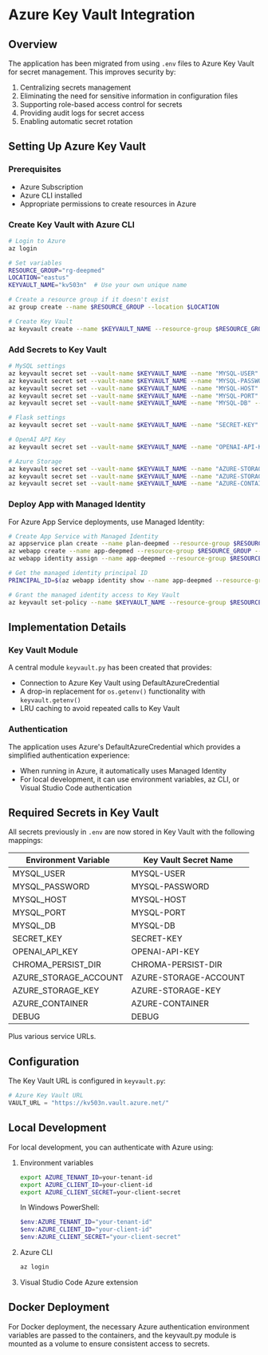 # Azure Key Vault Integration

## Overview

The application has been migrated from using `.env` files to Azure Key Vault for secret management. This improves security by:

1. Centralizing secrets management
2. Eliminating the need for sensitive information in configuration files
3. Supporting role-based access control for secrets
4. Providing audit logs for secret access
5. Enabling automatic secret rotation

## Setting Up Azure Key Vault

### Prerequisites

- Azure Subscription
- Azure CLI installed 
- Appropriate permissions to create resources in Azure

### Create Key Vault with Azure CLI

```bash
# Login to Azure
az login

# Set variables
RESOURCE_GROUP="rg-deepmed"
LOCATION="eastus"
KEYVAULT_NAME="kv503n"  # Use your own unique name

# Create a resource group if it doesn't exist
az group create --name $RESOURCE_GROUP --location $LOCATION

# Create Key Vault
az keyvault create --name $KEYVAULT_NAME --resource-group $RESOURCE_GROUP --location $LOCATION --sku standard
```

### Add Secrets to Key Vault

```bash
# MySQL settings
az keyvault secret set --vault-name $KEYVAULT_NAME --name "MYSQL-USER" --value "root"
az keyvault secret set --vault-name $KEYVAULT_NAME --name "MYSQL-PASSWORD" --value "your-secure-password"
az keyvault secret set --vault-name $KEYVAULT_NAME --name "MYSQL-HOST" --value "localhost"
az keyvault secret set --vault-name $KEYVAULT_NAME --name "MYSQL-PORT" --value "3306"
az keyvault secret set --vault-name $KEYVAULT_NAME --name "MYSQL-DB" --value "deepmedver"

# Flask settings
az keyvault secret set --vault-name $KEYVAULT_NAME --name "SECRET-KEY" --value "your-secure-random-key"

# OpenAI API Key
az keyvault secret set --vault-name $KEYVAULT_NAME --name "OPENAI-API-KEY" --value "your-openai-api-key"

# Azure Storage
az keyvault secret set --vault-name $KEYVAULT_NAME --name "AZURE-STORAGE-ACCOUNT" --value "your-storage-account"
az keyvault secret set --vault-name $KEYVAULT_NAME --name "AZURE-STORAGE-KEY" --value "your-storage-key"
az keyvault secret set --vault-name $KEYVAULT_NAME --name "AZURE-CONTAINER" --value "your-container"
```

### Deploy App with Managed Identity

For Azure App Service deployments, use Managed Identity:

```bash
# Create App Service with Managed Identity
az appservice plan create --name plan-deepmed --resource-group $RESOURCE_GROUP --sku B1
az webapp create --name app-deepmed --resource-group $RESOURCE_GROUP --plan plan-deepmed --runtime "PYTHON:3.9"
az webapp identity assign --name app-deepmed --resource-group $RESOURCE_GROUP

# Get the managed identity principal ID
PRINCIPAL_ID=$(az webapp identity show --name app-deepmed --resource-group $RESOURCE_GROUP --query principalId --output tsv)

# Grant the managed identity access to Key Vault
az keyvault set-policy --name $KEYVAULT_NAME --resource-group $RESOURCE_GROUP --object-id $PRINCIPAL_ID --secret-permissions get list
```

## Implementation Details

### Key Vault Module

A central module `keyvault.py` has been created that provides:

- Connection to Azure Key Vault using DefaultAzureCredential
- A drop-in replacement for `os.getenv()` functionality with `keyvault.getenv()`
- LRU caching to avoid repeated calls to Key Vault

### Authentication

The application uses Azure's DefaultAzureCredential which provides a simplified authentication experience:

- When running in Azure, it automatically uses Managed Identity
- For local development, it can use environment variables, az CLI, or Visual Studio Code authentication

## Required Secrets in Key Vault

All secrets previously in `.env` are now stored in Key Vault with the following mappings:

| Environment Variable | Key Vault Secret Name |
|----------------------|----------------------|
| MYSQL_USER | MYSQL-USER |
| MYSQL_PASSWORD | MYSQL-PASSWORD |
| MYSQL_HOST | MYSQL-HOST |
| MYSQL_PORT | MYSQL-PORT |
| MYSQL_DB | MYSQL-DB |
| SECRET_KEY | SECRET-KEY |
| OPENAI_API_KEY | OPENAI-API-KEY |
| CHROMA_PERSIST_DIR | CHROMA-PERSIST-DIR |
| AZURE_STORAGE_ACCOUNT | AZURE-STORAGE-ACCOUNT |
| AZURE_STORAGE_KEY | AZURE-STORAGE-KEY |
| AZURE_CONTAINER | AZURE-CONTAINER |
| DEBUG | DEBUG |

Plus various service URLs.

## Configuration

The Key Vault URL is configured in `keyvault.py`:

```python
# Azure Key Vault URL
VAULT_URL = "https://kv503n.vault.azure.net/"
```

## Local Development

For local development, you can authenticate with Azure using:

1. Environment variables
   ```bash
   export AZURE_TENANT_ID=your-tenant-id
   export AZURE_CLIENT_ID=your-client-id
   export AZURE_CLIENT_SECRET=your-client-secret
   ```
   
   In Windows PowerShell:
   ```powershell
   $env:AZURE_TENANT_ID="your-tenant-id"
   $env:AZURE_CLIENT_ID="your-client-id"
   $env:AZURE_CLIENT_SECRET="your-client-secret"
   ```

2. Azure CLI
   ```bash
   az login
   ```

3. Visual Studio Code Azure extension

## Docker Deployment

For Docker deployment, the necessary Azure authentication environment variables are passed to the containers, and the keyvault.py module is mounted as a volume to ensure consistent access to secrets. 